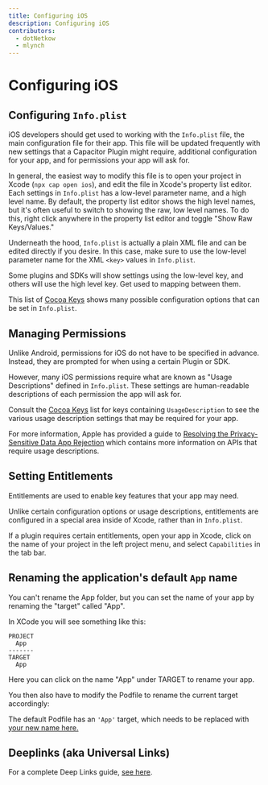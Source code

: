 ```yaml
---
title: Configuring iOS
description: Configuring iOS
contributors:
  - dotNetkow
  - mlynch
---
```


# Configuring iOS

## Configuring `Info.plist`

iOS developers should get used to working with the `Info.plist` file, the main configuration file for their app. This file will be updated frequently with new settings that a Capacitor Plugin might require, additional configuration for your app, and for permissions your app will ask for.

In general, the easiest way to modify this file is to open your project in Xcode (`npx cap open ios`), and edit the file in Xcode's property list editor. Each settings in `Info.plist` has a low-level parameter name, and a high level name. By default, the property list editor shows the high level names, but it's often useful to switch to showing the raw, low level names. To do this, right click anywhere in the property list editor and toggle "Show Raw Keys/Values."

Underneath the hood, `Info.plist` is actually a plain XML file and can be edited directly if you desire. In this case, make sure to use the low-level parameter name for the XML `<key>` values in `Info.plist`.

Some plugins and SDKs will show settings using the low-level key, and others will use the high level key. Get used to mapping between them.

This list of [Cocoa Keys](https://developer.apple.com/library/content/documentation/General/Reference/InfoPlistKeyReference/Articles/CocoaKeys.html) shows many possible configuration options that can be set in `Info.plist`.

## Managing Permissions

Unlike Android, permissions for iOS do not have to be specified in advance. Instead, they are prompted for when using a certain Plugin or SDK.

However, many iOS permissions require what are known as "Usage Descriptions" defined in `Info.plist`. These settings are human-readable descriptions of each permission the app will ask for.

Consult the [Cocoa Keys](https://developer.apple.com/library/content/documentation/General/Reference/InfoPlistKeyReference/Articles/CocoaKeys.html) list for keys containing `UsageDescription` to see the various usage description settings that may be required for your app.

For more information, Apple has provided a guide to [Resolving the Privacy-Sensitive Data App Rejection](https://developer.apple.com/library/content/qa/qa1937/_index.html) which contains more information on APIs that require usage descriptions.

## Setting Entitlements

Entitlements are used to enable key features that your app may need.

Unlike certain configuration options or usage descriptions, entitlements are configured in a special area inside of Xcode, rather than in `Info.plist`.

If a plugin requires certain entitlements, open your app in Xcode, click on the name of your project in the left project menu, and select `Capabilities` in the tab bar.

## Renaming the application's default `App` name

You can't rename the App folder, but you can set the name of your app by renaming the "target" called "App".

In XCode you will see something like this:

```
PROJECT
  App
-------
TARGET
  App
```

Here you can click on the name "App" under TARGET to rename your app.

You then also have to modify the Podfile to rename the current target accordingly:

The default Podfile has an `'App'` target, which needs to be replaced with <a href="https://github.com/ionic-team/capacitor/blob/master/ios-template/App/Podfile#L16" target="_blank">your new name here.</a>

## Deeplinks (aka Universal Links)

For a complete Deep Links guide, [see here](/docs/guides/deep-links).
